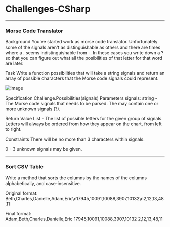 # Challenges-CSharp
___________
### Morse Code Translator
Background
You've started work as morse code translator. Unfortunately some of the signals aren't as distinguishable as others and there are times where a . seems indistinguishable from -. In these cases you write down a ? so that you can figure out what all the posibilities of that letter for that word are later.

Task
Write a function possibilities that will take a string signals and return an array of possible characters that the Morse code signals could represent.

![image](https://user-images.githubusercontent.com/47873305/156679141-e70709c4-2a3c-4adf-bf37-59538966ebed.png)

Specification
Challenge.Possibilities(signals)
Parameters
signals: string - The Morse code signals that needs to be parsed. The may contain one or more unknown signals (?).

Return Value
List<string> - The list of possible letters for the given group of signals. Letters will always be ordered from how they appear on the chart, from left to right.

Constraints
There will be no more than 3 characters within signals.

0 - 3 unknown signals may be given.
____________
### Sort CSV Table  
Write a method that sorts the columns by the names of the columns alphabetically, and case-insensitive.  
 
Original format:  
Beth,Charles,Danielle,Adam,Eric\n17945,10091,10088,3907,10132\n2,12,13,48,11
  
Final format:  
Adam,Beth,Charles,Danielle,Eric
17945,10091,10088,3907,10132
2,12,13,48,11
